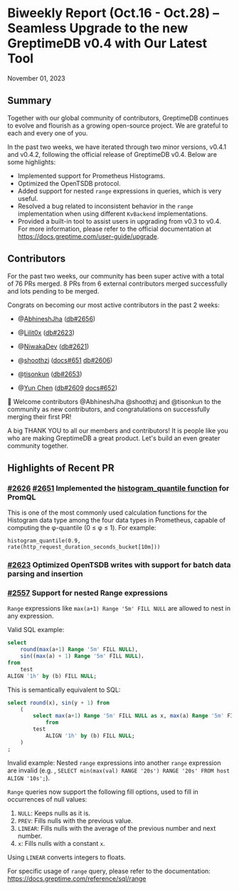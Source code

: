 # Biweekly Report (Oct.16 - Oct.28) – Seamless Upgrade to the new GreptimeDB v0.4 with Our Latest Tool
November 01, 2023
## Summary
Together with our global community of contributors, GreptimeDB continues to evolve and flourish as a growing open-source project. We are grateful to each and every one of you.

In the past two weeks, we have iterated through two minor versions, v0.4.1 and v0.4.2, following the official release of GreptimeDB v0.4. Below are some highlights:

- Implemented support for Prometheus Histograms.
- Optimized the OpenTSDB protocol.
- Added support for nested `range` expressions in queries, which is very useful.
- Resolved a bug related to inconsistent behavior in the `range` implementation when using different `KvBackend` implementations.
- Provided a built-in tool to assist users in upgrading from v0.3 to v0.4. For more information, please refer to the official documentation at https://docs.greptime.com/user-guide/upgrade.

## Contributors
For the past two weeks, our community has been super active with a total of 76 PRs merged. 8 PRs from 6 external contributors merged successfully and lots pending to be merged.

Congrats on becoming our most active contributors in the past 2 weeks:

- @[AbhineshJha](https://github.com/AbhineshJha) ([db#2656](https://github.com/GreptimeTeam/greptimedb/pull/2656))

- @[Lilit0x](https://github.com/Lilit0x) ([db#2623](https://github.com/GreptimeTeam/greptimedb/pull/2623))

- @[NiwakaDev](https://github.com/NiwakaDev) ([db#2621](https://github.com/GreptimeTeam/greptimedb/pull/2621))

- @[shoothzj](https://github.com/shoothzj) ([docs#651](https://github.com/GreptimeTeam/docs/pull/651)  [db#2606](https://github.com/GreptimeTeam/greptimedb/pull/2606))

- @[tisonkun](https://github.com/tisonkun) ([db#2653](https://github.com/GreptimeTeam/greptimedb/pull/2653))

- @[Yun Chen](https://github.com/masonyc) ([db#2609](https://github.com/GreptimeTeam/greptimedb/pull/2609) [docs#652](https://github.com/GreptimeTeam/docs/pull/652))

👏  Welcome contributors @AbhineshJha  @shoothzj and @tisonkun to the community as new contributors, and congratulations on successfully merging their first PR!

A big THANK YOU to all our members and contributors! It is people like you who are making GreptimeDB a great product. Let's build an even greater community together.

## Highlights of Recent PR
### [#2626](https://github.com/GreptimeTeam/greptimedb/pull/2626) [#2651](https://github.com/GreptimeTeam/greptimedb/pull/2651) Implemented the [histogram_quantile function](https://prometheus.io/docs/prometheus/latest/querying/functions/#histogram_quantile) for PromQL
This is one of the most commonly used calculation functions for the Histogram data type among the four data types in Prometheus, capable of computing the φ-quantile (0 ≤ φ ≤ 1). For example:
```
histogram_quantile(0.9, rate(http_request_duration_seconds_bucket[10m]))
```

### [#2623](https://github.com/GreptimeTeam/greptimedb/pull/2623) Optimized OpenTSDB writes with support for batch data parsing and insertion

### [#2557](https://github.com/GreptimeTeam/greptimedb/pull/2557) Support for nested Range expressions
`Range` expressions like `max(a+1) Range '5m' FILL NULL` are allowed to nest in any expression.

Valid SQL example:
```sql
select
    round(max(a+1) Range '5m' FILL NULL),
    sin((max(a) + 1) Range '5m' FILL NULL)，
from
    test
ALIGN '1h' by (b) FILL NULL;
```

This is semantically equivalent to SQL:
```sql
select round(x), sin(y + 1) from
    (
        select max(a+1) Range '5m' FILL NULL as x, max(a) Range '5m' FILL NULL as y
            from
        test
            ALIGN '1h' by (b) FILL NULL;
    )
;
```

Invalid example: Nested `range` expressions into another `range` expression are invalid (e.g. , `SELECT min(max(val) RANGE '20s') RANGE '20s' FROM host ALIGN '10s';`).

`Range` queries now support the following fill options, used to fill in occurrences of null values:

1. `NULL`: Keeps nulls as it is.
2. `PREV`: Fills nulls with the previous value.
3. `LINEAR`: Fills nulls with the average of the previous number and next number.
4. `x`: Fills nulls with a constant `x`.

Using `LINEAR` converts integers to floats.

For specific usage of `range` query, please refer to the documentation: https://docs.greptime.com/reference/sql/range